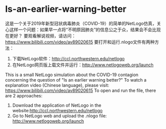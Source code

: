 # Is-an-earlier-warning-better
这是一个关于2019年新型冠状病毒肺炎（COVID-19）的简单的NetLogo仿真，关心这样一个问题：如果早一点将“不明原因肺炎”的信息公之于众，结果会不会比现在更好？
要观看解说视频，请访问：https://www.bilibili.com/video/av89020615
要打开和运行.nlogo文件有两种方法：
1) 下载NetLogo软件：http://ccl.northwestern.edu/netlogo
2) 在NetLogo网页版上载文件并运行：http://www.netlogoweb.org/launch

This is a small NetLogo simulation about the COVID-19 contagion concerning the question of "Is an earlier warning better?"
To watch a explanation video (Chinese language), please visit: https://www.bilibili.com/video/av89020615
To open and run the file, there are 2 approaches:
1) Download the application of NetLogo in the website:http://ccl.northwestern.edu/netlogo
2) Go to NetLogo web and upload the .nlogo file: http://www.netlogoweb.org/launch
